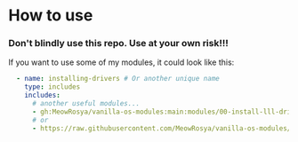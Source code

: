 # How to use

### Don't blindly use this repo. Use at your own risk!!!


If you want to use some of my modules, it could look like this:
``` yaml
  - name: installing-drivers # Or another unique name
    type: includes
    includes:
      # another useful modules...
      - gh:MeowRosya/vanilla-os-modules:main:modules/00-install-lll-driver.yml
      # or
      - https://raw.githubusercontent.com/MeowRosya/vanilla-os-modules/main/modules/00-install-lll-driver.yml
```
